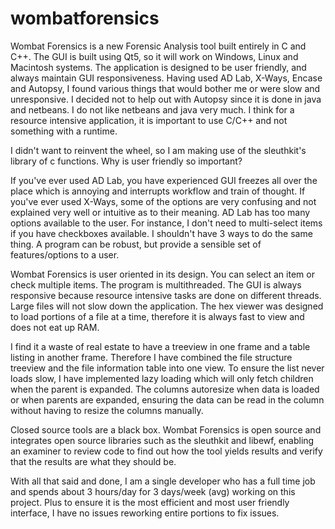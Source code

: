 # wombatforensics

Wombat Forensics is a new Forensic Analysis tool built entirely in C and C++. The GUI is built using Qt5, so it will work on Windows, Linux and Macintosh systems. The application is designed to be user friendly, and always maintain GUI responsiveness. Having used AD Lab, X-Ways, Encase and Autopsy, I found various things that would bother me or were slow and unresponsive. I decided not to help out with Autopsy since it is done in java and netbeans. I do not like netbeans and java very much. I think for a resource intensive application, it is important to use C/C++ and not something with a runtime.

I didn't want to reinvent the wheel, so I am making use of the sleuthkit's library of c functions. Why is user friendly so important?

If you've ever used AD Lab, you have experienced GUI freezes all over the place which is annoying and interrupts workflow and train of thought. If you've ever used X-Ways, some of the options are very confusing and not explained very well or intuitive as to their meaning. AD Lab has too many options available to the user. For instance, I don't need to multi-select items if you have checkboxes available. I shouldn't have 3 ways to do the same thing. A program can be robust, but provide a sensible set of features/options to a user.

Wombat Forensics is user oriented in its design. You can select an item or check multiple items. The program is multithreaded. The GUI is always responsive because resource intensive tasks are done on different threads. Large files will not slow down the application. The hex viewer was designed to load portions of a file at a time, therefore it is always fast to view and does not eat up RAM.

I find it a waste of real estate to have a treeview in one frame and a table listing in another frame. Therefore I have combined the file structure treeview and the file information table into one view. To ensure the list never loads slow, I have implemented lazy loading which will only fetch children when the parent is expanded. The columns autoresize when data is loaded or when parents are expanded, ensuring the data can be read in the column without having to resize the columns manually.

Closed source tools are a black box. Wombat Forensics is open source and integrates open source libraries such as the sleuthkit and libewf, enabling an examiner to review code to find out how the tool yields results and verify that the results are what they should be.

With all that said and done, I am a single developer who has a full time job and spends about 3 hours/day for 3 days/week (avg) working on this project. Plus to ensure it is the most efficient and most user friendly interface, I have no issues reworking entire portions to fix issues.
